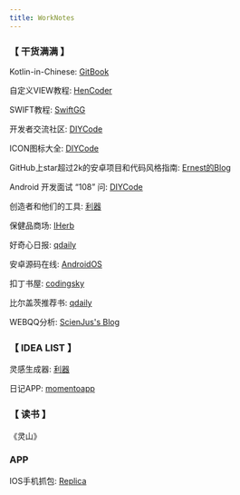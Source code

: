 ```yaml
---
title: WorkNotes
---
```


### 【 干货满满 】

Kotlin-in-Chinese: [GitBook](https://huanglizhuo.gitbooks.io/kotlin-in-chinese/content/)

自定义VIEW教程: [HenCoder](http://hencoder.com/)

SWIFT教程: [SwiftGG](http://swift.gg/)

开发者交流社区: [DIYCode](https://www.diycode.cc/)

ICON图标大全: [DIYCode](https://www.diycode.cc/topics/717)

GitHub上star超过2k的安卓项目和代码风格指南: [Ernest的Blog](http://www.suqishuo.cn/android-project-and-code-guidelines/)

Android 开发面试 “108” 问: [DIYCode](https://www.diycode.cc/topics/993)

创造者和他们的工具: [利器](http://liqi.io/)

保健品商场: [IHerb](https://cn.iherb.com/)

好奇心日报: [qdaily](http://www.qdaily.com/)

安卓源码在线: [AndroidOS](https://www.androidos.net.cn/)

扣丁书屋: [codingsky](https://www.codingsky.com/)

比尔盖茨推荐书: [qdaily](http://www.qdaily.com/articles/47928.html?source=feed&utm_source=gank.io%2Fxiandu&utm_medium=website)

WEBQQ分析: [ScienJus's Blog](http://www.scienjus.com/webqq-analysis-1/)

### 【 IDEA LIST 】

灵感生成器: [利器](http://liqi.io/idea-pump/)

日记APP: [momentoapp](https://momentoapp.com/)

### 【 读书 】

《灵山》

### APP

IOS手机抓包: [Replica](https://itunes.apple.com/cn/app/replica-web-developer-tool/id1068196306?l=en&mt=8)
